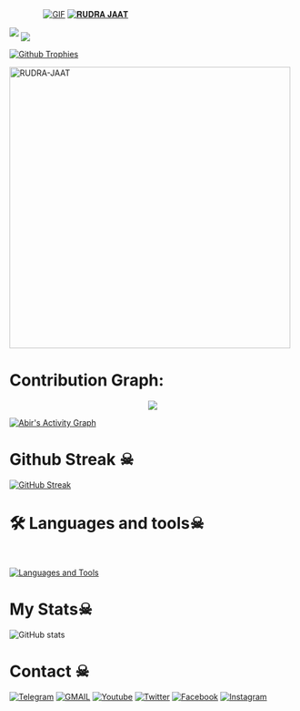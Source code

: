  ㅤ ㅤ ㅤㅤ[![GIF](https://github.com/RUDRA-JAAT/Rudra-Jaat/blob/main/Rudra-Jaat.gif)](https://github.com/RUDRA-JAAT)
   [![𝐑𝐔𝐃𝐑𝐀 𝐉𝐀𝐀𝐓](https://github-stats-alpha.vercel.app/api?username=RUDRA-JAAT "Rudra-Jaat")](https://github-stats-alpha.vercel.app/api?username=RUDRA-JAAT "Rudra-Jaat")


<img src="https://readme-typing-svg.herokuapp.com?color=00FF00&width=420&lines=🌿+𝐑𝐔𝐃𝐑𝐀+𝐉𝐀𝐀𝐓+🌿">


<!--
**RUDRA-JAAT/RUDRA-JAAT** is a ✨ _special_ ✨ repository because its `README.md` (this file) appears on your GitHub profile.



<p align="center">
    <b>ᴠɪsɪᴛᴏʀs</b><br>
 -->    <img align="middle" src="https://profile-counter.glitch.me/RUDRA-JAAT/count.svg" />
</p>
<!---
RUDRA-JAAT/RUDRA-JAAT is a ✨ special ✨ repository because its `README.md` (this file) appears on your GitHub profile.
You can click the Preview link to take a look at your changes.
--->


  [![Github Trophies](https://github-profile-trophy.vercel.app/?username=RUDRA-JAAT&theme=transparent&no-bg=true&margin-w=15&margin-h=10&row=1&column=6&count_private=true)](https://t.me/RUDRA_JAAT)


<p><img width="494" align="center" src="https://github-readme-stats.vercel.app/api/top-langs?username=RUDRA-JAAT&show_icons=true&locale=en&layout=compact" alt="RUDRA-JAAT" /></p>

# Contribution Graph:


<p align="center">
  <a href="https://github.com/RUDRA-JAAT">
    <img src="https://github-readme-streak-stats.herokuapp.com/?user=RUDRA-JAAT#version3"/>
  </a>
</p>
<a href="https://github.com/RUDRA-JAAT"><img alt="Abir's Activity Graph" src="https://ghactivity.mrayush.me/graph?username=RUDRA-JAAT&bg_color=1F222E&color=F8D866&line=F85D7F&point=FFFFFF&hide_border=true" /></a>



# Github Streak ☠︎︎

  [![GitHub Streak](https://streak-stats.demolab.com?user=RUDRA-JAAT&theme=radical&border_radius=5&date_format=j%20M%5B%20Y%5D&fire=FF8100)](https://t.me/RUDRA_JAATe)

# 🛠️ Languages and tools☠︎︎
</br>

[![Languages and Tools](https://skillicons.dev/icons?i=androidstudio,bash,vscode,docker,git,github,linux,heroku,arduino,redis,mongodb,java,html,py,c,ts,js,deno,flutter,fastapi&perline=10)](https://t.me/RUDRA_JAAT)



# My Stats☠︎︎
![ GitHub stats](https://github-readme-stats.vercel.app/api?username=RUDRA-JAAT&show_icons=true&theme=radical)

# Contact ☠︎︎
<a href="https://t.me/RUDRA_JAAT"><img title="Telegram" src="https://img.shields.io/badge/Telegram-%23000000.svg?&style=for-the-badge&logo=telegram&logoColor=61DAFB"></a>
<a href="https://mail.google.com/mail/?view=cm&fs=1&to=thenotolbaba@gmail.com"><img title="GMAIL" src="https://img.shields.io/badge/Gmail-D14836?style=for-the-badge&logo=gmail&logoColor=white"></a>
<a href="https://youtube.com/@rudra12354"><img title="Youtube" src="https://img.shields.io/badge/youtube-%230077B5.svg?&style=for-the-badge&logo=youtube&logoColor=white"></a>
<a href="https://twitter.com/"><img title="Twitter" src="https://img.shields.io/badge/Twitter-12100E?style=for-the-badge&logo=twitter&logoColor=white"></a>
<a href="https://facebook.com/"><img title="Facebook" src="https://img.shields.io/badge/facebook-%231877F2.svg?&style=for-the-badge&logo=facebook&logoColor=white"></a>
<a href="https://instagram.com/rudra_jaat_1"><img title="Instagram" src="https://img.shields.io/badge/instagram-%23E4405F.svg?&style=for-the-badge&logo=instagram&logoColor=white"></a>
